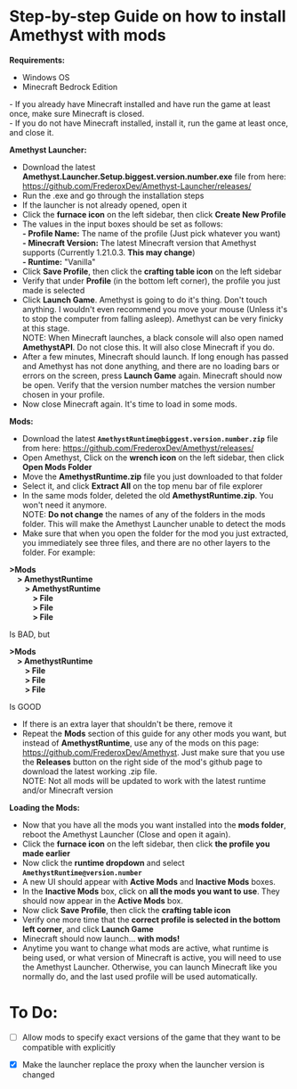 # Step-by-step Guide on how to install Amethyst with mods

**Requirements:**
* Windows OS
* Minecraft Bedrock Edition

\- If you already have Minecraft installed and have run the game at least once, make sure Minecraft is closed.  
\- If you do not have Minecraft installed, install it, run the game at least once, and close it.  

**Amethyst Launcher:**
* Download the latest **Amethyst.Launcher.Setup.biggest.version.number.exe** file from here: https://github.com/FrederoxDev/Amethyst-Launcher/releases/
* Run the .exe and go through the installation steps
* If the launcher is not already opened, open it
* Click the **furnace icon** on the left sidebar, then click **Create New Profile**
* The values in the input boxes should be set as follows:  
**\- Profile Name:** The name of the profile (Just pick whatever you want)  
**\- Minecraft Version:** The latest Minecraft version that Amethyst supports (Currently 1.21.0.3. **This may change**)  
**\- Runtime:** "Vanilla"  
* Click **Save Profile**, then click the **crafting table icon** on the left sidebar
* Verify that under **Profile** (in the bottom left corner), the profile you just made is selected
* Click **Launch Game**. Amethyst is going to do it's thing. Don't touch anything. I wouldn't even recommend you move your mouse (Unless it's to stop the computer from falling asleep). Amethyst can be very finicky at this stage.  
NOTE: When Minecraft launches, a black console will also open named **AmethystAPI**. Do not close this. It will also close Minecraft if you do.
* After a few minutes, Minecraft should launch. If long enough has passed and Amethyst has not done anything, and there are no loading bars or errors on the screen, press **Launch Game** again. Minecraft should now be open. Verify that the version number matches the version number chosen in your profile.
* Now close Minecraft again. It's time to load in some mods.

**Mods:**
* Download the latest **`AmethystRuntime@biggest.version.number.zip`** file from here: https://github.com/FrederoxDev/Amethyst/releases/
* Open Amethyst, Click on the **wrench icon** on the left sidebar, then click **Open Mods Folder**
* Move the **AmethystRuntime.zip** file you just downloaded to that folder
* Select it, and click **Extract All** on the top menu bar of file explorer
* In the same mods folder, deleted the old **AmethystRuntime.zip**. You won't need it anymore.  
NOTE: **Do not change** the names of any of the folders in the mods folder. This will make the Amethyst Launcher unable to detect the mods
* Make sure that when you open the folder for the mod you just extracted, you immediately see three files, and there are no other layers to the folder. For example:
  
**\>Mods  
    &emsp;\> AmethystRuntime  
         &emsp;&emsp;\> AmethystRuntime  
              &emsp;&emsp;&emsp;\> File  
              &emsp;&emsp;&emsp;\> File  
              &emsp;&emsp;&emsp;\> File**  
              
Is BAD, but 

**\>Mods  
    &emsp;\> AmethystRuntime  
         &emsp;&emsp;\> File  
         &emsp;&emsp;\> File  
         &emsp;&emsp;\> File**  
         
Is GOOD

* If there is an extra layer that shouldn't be there, remove it
* Repeat the **Mods** section of this guide for any other mods you want, but instead of **AmethystRuntime**,  use any of the mods on this page: https://github.com/FrederoxDev/Amethyst. Just make sure that you use the **Releases** button on the right side of the mod's github page to download the latest working .zip file.  
NOTE: Not all mods will be updated to work with the latest runtime and/or Minecraft version

**Loading the Mods:**  
* Now that you have all the mods you want installed into the **mods folder**, reboot the Amethyst Launcher (Close and open it again).
* Click the **furnace icon** on the left sidebar, then click **the profile you made earlier**
* Now click the **runtime dropdown** and select **`AmethystRuntime@version.number`**
* A new UI should appear with **Active Mods** and **Inactive Mods** boxes.
* In the **Inactive Mods** box, click on **all the mods you want to use**. They should now appear in the **Active Mods** box.
* Now click **Save Profile**, then click the **crafting table icon**
* Verify one more time that the **correct profile is selected in the bottom left corner**, and click **Launch Game**
* Minecraft should now launch... **with mods!**
* Anytime you want to change what mods are active, what runtime is being used, or what version of Minecraft is active, you will need to use the Amethyst Launcher. Otherwise, you can launch Minecraft like you normally do, and the last used profile will be used automatically.

# To Do:

- [ ] Allow mods to specify exact versions of the game that they want to be compatible with explicitly

- [x] Make the launcher replace the proxy when the launcher version is changed  

